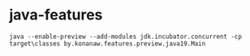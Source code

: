 # java-features

```
java --enable-preview --add-modules jdk.incubator.concurrent -cp target\classes by.konanaw.features.preview.java19.Main
```
